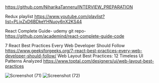 https://github.com/NiharikaTanneru/INTERVIEW_PREPARATION

Redux playlist  https://www.youtube.com/playlist?list=PLjxZxD6BDkeYHNuoy6nX2KS44

React Complete Guide- udemy git repo-  https://github.com/academind/react-complete-guide-code

7 React Best Practices Every Web Developer Should Follow  https://www.geeksforgeeks.org/7-react-best-practices-every-web-developer-should-follow/
Web Layout Best Practices: 12 Timeless UI Patterns Analyzed https://www.toptal.com/designers/ui/web-layout-best-practices



![Screenshot (71)](https://user-images.githubusercontent.com/122368378/233249416-06893312-b042-4b8f-aa77-70c7d423e1ca.png)
![Screenshot (72)](https://user-images.githubusercontent.com/122368378/233249648-404ace3e-8bf4-42e0-bdb7-d11b0db1958c.png)
